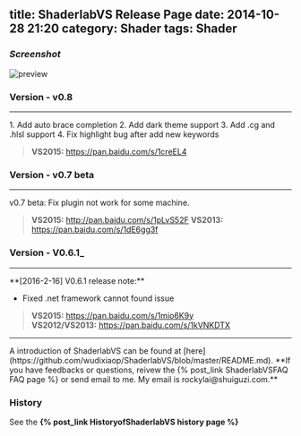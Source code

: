 title: ShaderlabVS Release Page
date: 2014-10-28 21:20
category: Shader
tags: Shader
---

### _Screenshot_  
![preview](https://github.com/wudixiaop/ShaderlabVS/raw/master/img/Highlighting.PNG)

<!--more-->

### Version - v0.8
<hr>
1. Add auto brace completion
2. Add dark theme support
3. Add .cg and .hlsl support
4. Fix highlight bug after add new keywords

> __VS2015:__ <https://pan.baidu.com/s/1creEL4>

### Version - v0.7 beta
<hr>
v0.7 beta: Fix plugin not work for some machine.

> **VS2015:** <http://pan.baidu.com/s/1pLvS52F> 
> **VS2013:** <https://pan.baidu.com/s/1dE6gg3f>

### Version - V0.6.1_  
<hr>
**[2016-2-16] V0.6.1 release note:**

* Fixed .net framework cannot found issue

> **VS2015:** <https://pan.baidu.com/s/1mio6K9y>  
> **VS2012/VS2013:** <https://pan.baidu.com/s/1kVNKDTX>

<hr>
A introduction of ShaderlabVS can be found at [here](https://github.com/wudixiaop/ShaderlabVS/blob/master/README.md). **If you have feedbacks or questions, reivew the {% post_link ShaderlabVSFAQ FAQ page  %}
or send email to me. My email is rockylai@shuiguzi.com.**  

### History

See the __{% post_link HistoryofShaderlabVS history page %}__

